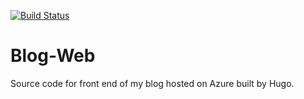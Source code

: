 [![Build Status](https://travis-ci.org/moonytheloony/Blog-Web.svg?branch=master)](https://travis-ci.org/moonytheloony/Blog-Web)

# Blog-Web

Source code for front end of my blog hosted on Azure built by Hugo.